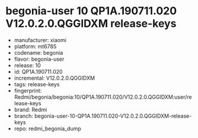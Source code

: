 # begonia-user 10 QP1A.190711.020 V12.0.2.0.QGGIDXM release-keys
- manufacturer: xiaomi
- platform: mt6785
- codename: begonia
- flavor: begonia-user
- release: 10
- id: QP1A.190711.020
- incremental: V12.0.2.0.QGGIDXM
- tags: release-keys
- fingerprint: Redmi/begonia/begonia:10/QP1A.190711.020/V12.0.2.0.QGGIDXM:user/release-keys
- brand: Redmi
- branch: begonia-user-10-QP1A.190711.020-V12.0.2.0.QGGIDXM-release-keys
- repo: redmi_begonia_dump

